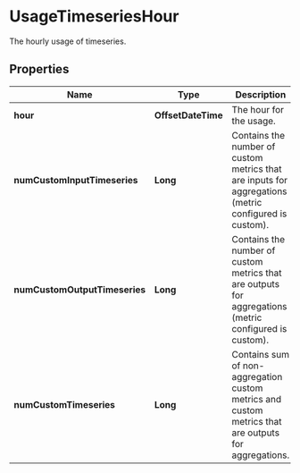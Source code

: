# UsageTimeseriesHour

The hourly usage of timeseries.

## Properties

| Name                          | Type               | Description                                                                                            | Notes      |
| ----------------------------- | ------------------ | ------------------------------------------------------------------------------------------------------ | ---------- |
| **hour**                      | **OffsetDateTime** | The hour for the usage.                                                                                | [optional] |
| **numCustomInputTimeseries**  | **Long**           | Contains the number of custom metrics that are inputs for aggregations (metric configured is custom).  | [optional] |
| **numCustomOutputTimeseries** | **Long**           | Contains the number of custom metrics that are outputs for aggregations (metric configured is custom). | [optional] |
| **numCustomTimeseries**       | **Long**           | Contains sum of non-aggregation custom metrics and custom metrics that are outputs for aggregations.   | [optional] |
